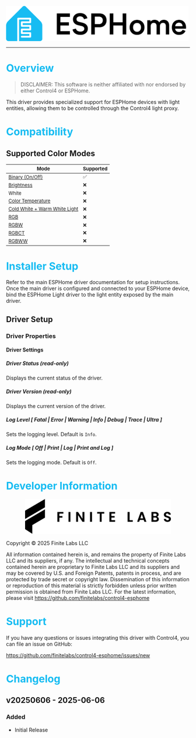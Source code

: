 [copyright]: # "Copyright 2025 Finite Labs, LLC. All rights reserved."

<style>
@media print {
   .noprint {
      visibility: hidden;
      display: none;
   }
   * {
        -webkit-print-color-adjust: exact;
        print-color-adjust: exact;
    }
}
</style>

<img alt="ESPHome" src="./images/header.png" width="500"/>

---

# <span style="color:#17BCF2">Overview</span>

> DISCLAIMER: This software is neither affiliated with nor endorsed by either
> Control4 or ESPHome.

This driver provides specialized support for ESPHome devices with light
entities, allowing them to be controlled through the Control4 light proxy.

# <span style="color:#17BCF2">Compatibility</span>

## Supported Color Modes

<div style="font-size: small">

| Mode                                                                       | Supported |
| -------------------------------------------------------------------------- | --------- |
| [Binary (On/Off)](https://esphome.io/components/light/binary)              | ✅        |
| [Brightness](https://esphome.io/components/light/monochromatic)            | ❌        |
| White                                                                      | ❌        |
| [Color Temperature](https://esphome.io/components/light/color_temperature) | ❌        |
| [Cold White + Warm White Light](https://esphome.io/components/light/cwww)  | ❌        |
| [RGB](https://esphome.io/components/light/rgb)                             | ❌        |
| [RGBW](https://esphome.io/components/light/rgbw)                           | ❌        |
| [RGBCT](https://esphome.io/components/light/rgbct)                         | ❌        |
| [RGBWW](https://esphome.io/components/light/rgbww)                         | ❌        |

</div>

# <span style="color:#17BCF2">Installer Setup</span>

Refer to the main ESPHome driver documentation for setup instructions. Once the
main driver is configured and connected to your ESPHome device, bind the ESPHome
Light driver to the light entity exposed by the main driver.

## Driver Setup

### Driver Properties

#### Driver Settings

##### Driver Status (read-only)

Displays the current status of the driver.

##### Driver Version (read-only)

Displays the current version of the driver.

##### Log Level [ Fatal | Error | Warning | **_Info_** | Debug | Trace | Ultra ]

Sets the logging level. Default is `Info`.

##### Log Mode [ **_Off_** | Print | Log | Print and Log ]

Sets the logging mode. Default is `Off`.

# <span style="color:#17BCF2">Developer Information</span>

<p align="center">
<img alt="Finite Labs" src="./images/finite-labs-logo.png" width="400"/>
</p>

Copyright © 2025 Finite Labs LLC

All information contained herein is, and remains the property of Finite Labs LLC
and its suppliers, if any. The intellectual and technical concepts contained
herein are proprietary to Finite Labs LLC and its suppliers and may be covered
by U.S. and Foreign Patents, patents in process, and are protected by trade
secret or copyright law. Dissemination of this information or reproduction of
this material is strictly forbidden unless prior written permission is obtained
from Finite Labs LLC. For the latest information, please visit
https://github.com/finitelabs/control4-esphome

# <span style="color:#17BCF2">Support</span>

If you have any questions or issues integrating this driver with Control4, you
can file an issue on GitHub:

https://github.com/finitelabs/control4-esphome/issues/new

<div style="page-break-after: always"></div>

# <span style="color:#17BCF2">Changelog</span>

[//]: # "## v[Version] - YYY-MM-DD"
[//]: # "### Added"
[//]: # "- Added"
[//]: # "### Fixed"
[//]: # "- Fixed"
[//]: # "### Changed"
[//]: # "- Changed"
[//]: # "### Removed"
[//]: # "- Removed"

## v20250606 - 2025-06-06

### Added

- Initial Release
